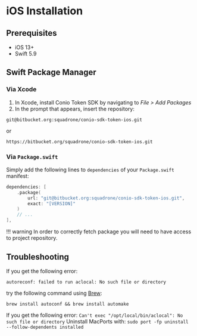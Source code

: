 # iOS Installation

## Prerequisites

- iOS 13+
- Swift 5.9

## Swift Package Manager

### Via Xcode

1. In Xcode, install Conio Token SDK by navigating to *File > Add Packages*
2. In the prompt that appears, insert the repository:

```
git@bitbucket.org:squadrone/conio-sdk-token-ios.git
```

or 

```
https://bitbucket.org/squadrone/conio-sdk-token-ios.git
```

### Via `Package.swift`

Simply add the following lines to `dependencies` of your `Package.swift` manifest:

```swift
dependencies: [
	.package(
		url: "git@bitbucket.org:squadrone/conio-sdk-token-ios.git",
		exact: "[VERSION]"
	)
	// ...
],
```

!!! warning
	In order to correctly fetch package you will need to have access to project repository.

## Troubleshooting

If you get the following error:

`autoreconf: failed to run aclocal: No such file or directory` 

try the following command using [Brew](https://brew.sh/index_it):

`brew install autoconf && brew install automake`

If you get the following error:
`Can't exec "/opt/local/bin/aclocal": No such file or directory`
Uninstall MacPorts with:
`sudo port -fp uninstall --follow-dependents installed`